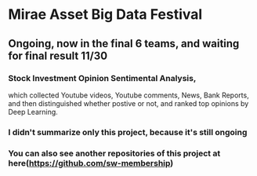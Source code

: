 # Mirae Asset Big Data Festival
## Ongoing, now in the final 6 teams, and waiting for final result 11/30
### Stock Investment Opinion Sentimental Analysis, 
which collected Youtube videos, Youtube comments, News, Bank
Reports, and then distinguished whether postive or not, and
ranked top opinions by Deep Learning.


### I didn't summarize only this project, because it's still ongoing 
### You can also see another repositories of this project at here(https://github.com/sw-membership)
